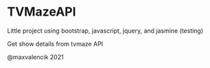 # TVMazeAPI

Little project using bootstrap, javascript, jquery, and jasmine (testing)

Get show details from tvmaze API

@maxvalencik 2021

